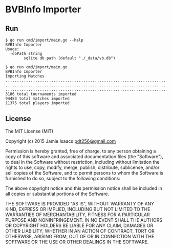 # BVBInfo Importer

## Run

```
$ go run cmd/import/main.go --help
BVBInfo Importer
Usage:
  -dbPath string
        sqlite db path (default "./_data/vb.db")
```

```
$ go run cmd/import/main.go
BVBInfo Importer
Importing Matches
...............................................................................
...............................................................................
...............................................................................
3186 total tournaments imported
94483 total matches imported
11375 total players imported
```

## License

The MIT License (MIT)

Copyright (c) 2015 Jamie Isaacs <pdt256@gmail.com>

Permission is hereby granted, free of charge, to any person obtaining a copy
of this software and associated documentation files (the "Software"), to deal
in the Software without restriction, including without limitation the rights
to use, copy, modify, merge, publish, distribute, sublicense, and/or sell
copies of the Software, and to permit persons to whom the Software is
furnished to do so, subject to the following conditions:

The above copyright notice and this permission notice shall be included in
all copies or substantial portions of the Software.

THE SOFTWARE IS PROVIDED "AS IS", WITHOUT WARRANTY OF ANY KIND, EXPRESS OR
IMPLIED, INCLUDING BUT NOT LIMITED TO THE WARRANTIES OF MERCHANTABILITY,
FITNESS FOR A PARTICULAR PURPOSE AND NONINFRINGEMENT. IN NO EVENT SHALL THE
AUTHORS OR COPYRIGHT HOLDERS BE LIABLE FOR ANY CLAIM, DAMAGES OR OTHER
LIABILITY, WHETHER IN AN ACTION OF CONTRACT, TORT OR OTHERWISE, ARISING FROM,
OUT OF OR IN CONNECTION WITH THE SOFTWARE OR THE USE OR OTHER DEALINGS IN
THE SOFTWARE.
